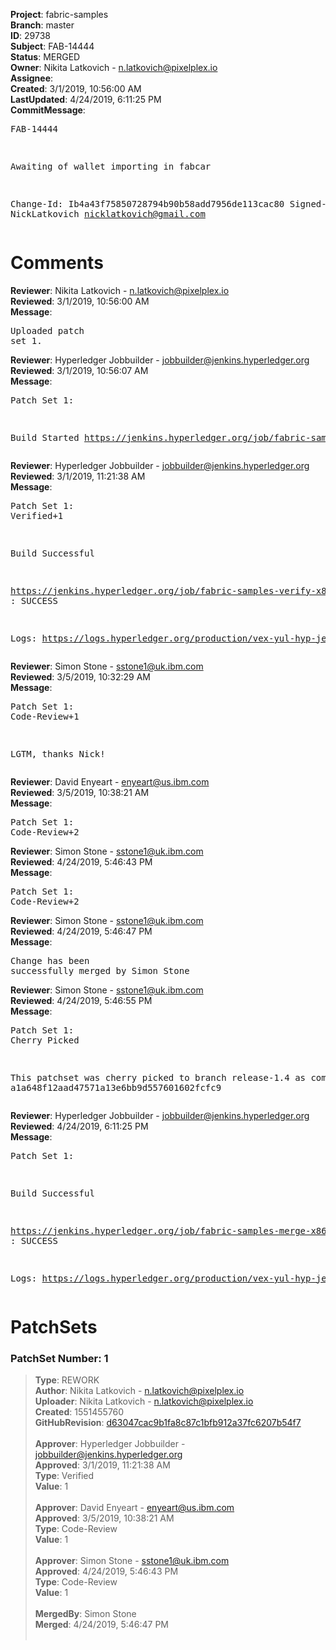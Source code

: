 <strong>Project</strong>: fabric-samples<br><strong>Branch</strong>: master<br><strong>ID</strong>: 29738<br><strong>Subject</strong>: FAB-14444<br><strong>Status</strong>: MERGED<br><strong>Owner</strong>: Nikita Latkovich - n.latkovich@pixelplex.io<br><strong>Assignee</strong>:<br><strong>Created</strong>: 3/1/2019, 10:56:00 AM<br><strong>LastUpdated</strong>: 4/24/2019, 6:11:25 PM<br><strong>CommitMessage</strong>:<br><pre>FAB-14444

Awaiting of wallet importing in fabcar

Change-Id: Ib4a43f75850728794b90b58add7956de113cac80
Signed-off-by: NickLatkovich <nicklatkovich@gmail.com>
</pre><h1>Comments</h1><strong>Reviewer</strong>: Nikita Latkovich - n.latkovich@pixelplex.io<br><strong>Reviewed</strong>: 3/1/2019, 10:56:00 AM<br><strong>Message</strong>: <pre>Uploaded patch set 1.</pre><strong>Reviewer</strong>: Hyperledger Jobbuilder - jobbuilder@jenkins.hyperledger.org<br><strong>Reviewed</strong>: 3/1/2019, 10:56:07 AM<br><strong>Message</strong>: <pre>Patch Set 1:

Build Started https://jenkins.hyperledger.org/job/fabric-samples-verify-x86_64/52/</pre><strong>Reviewer</strong>: Hyperledger Jobbuilder - jobbuilder@jenkins.hyperledger.org<br><strong>Reviewed</strong>: 3/1/2019, 11:21:38 AM<br><strong>Message</strong>: <pre>Patch Set 1: Verified+1

Build Successful 

https://jenkins.hyperledger.org/job/fabric-samples-verify-x86_64/52/ : SUCCESS

Logs: https://logs.hyperledger.org/production/vex-yul-hyp-jenkins-3/fabric-samples-verify-x86_64/52</pre><strong>Reviewer</strong>: Simon Stone - sstone1@uk.ibm.com<br><strong>Reviewed</strong>: 3/5/2019, 10:32:29 AM<br><strong>Message</strong>: <pre>Patch Set 1: Code-Review+1

LGTM, thanks Nick!</pre><strong>Reviewer</strong>: David Enyeart - enyeart@us.ibm.com<br><strong>Reviewed</strong>: 3/5/2019, 10:38:21 AM<br><strong>Message</strong>: <pre>Patch Set 1: Code-Review+2</pre><strong>Reviewer</strong>: Simon Stone - sstone1@uk.ibm.com<br><strong>Reviewed</strong>: 4/24/2019, 5:46:43 PM<br><strong>Message</strong>: <pre>Patch Set 1: Code-Review+2</pre><strong>Reviewer</strong>: Simon Stone - sstone1@uk.ibm.com<br><strong>Reviewed</strong>: 4/24/2019, 5:46:47 PM<br><strong>Message</strong>: <pre>Change has been successfully merged by Simon Stone</pre><strong>Reviewer</strong>: Simon Stone - sstone1@uk.ibm.com<br><strong>Reviewed</strong>: 4/24/2019, 5:46:55 PM<br><strong>Message</strong>: <pre>Patch Set 1: Cherry Picked

This patchset was cherry picked to branch release-1.4 as commit a1a648f12aad47571a13e6bb9d557601602fcfc9</pre><strong>Reviewer</strong>: Hyperledger Jobbuilder - jobbuilder@jenkins.hyperledger.org<br><strong>Reviewed</strong>: 4/24/2019, 6:11:25 PM<br><strong>Message</strong>: <pre>Patch Set 1:

Build Successful 

https://jenkins.hyperledger.org/job/fabric-samples-merge-x86_64/41/ : SUCCESS

Logs: https://logs.hyperledger.org/production/vex-yul-hyp-jenkins-3/fabric-samples-merge-x86_64/41</pre><h1>PatchSets</h1><h3>PatchSet Number: 1</h3><blockquote><strong>Type</strong>: REWORK<br><strong>Author</strong>: Nikita Latkovich - n.latkovich@pixelplex.io<br><strong>Uploader</strong>: Nikita Latkovich - n.latkovich@pixelplex.io<br><strong>Created</strong>: 1551455760<br><strong>GitHubRevision</strong>: [d63047cac9b1fa8c87c1bfb912a37fc6207b54f7](https://github.com/hyperledger/fabric-samples/commit/d63047cac9b1fa8c87c1bfb912a37fc6207b54f7)<br><br><strong>Approver</strong>: Hyperledger Jobbuilder - jobbuilder@jenkins.hyperledger.org<br><strong>Approved</strong>: 3/1/2019, 11:21:38 AM<br><strong>Type</strong>: Verified<br><strong>Value</strong>: 1<br><br><strong>Approver</strong>: David Enyeart - enyeart@us.ibm.com<br><strong>Approved</strong>: 3/5/2019, 10:38:21 AM<br><strong>Type</strong>: Code-Review<br><strong>Value</strong>: 1<br><br><strong>Approver</strong>: Simon Stone - sstone1@uk.ibm.com<br><strong>Approved</strong>: 4/24/2019, 5:46:43 PM<br><strong>Type</strong>: Code-Review<br><strong>Value</strong>: 1<br><br><strong>MergedBy</strong>: Simon Stone<br><strong>Merged</strong>: 4/24/2019, 5:46:47 PM<br><br></blockquote>